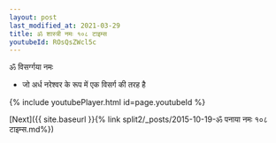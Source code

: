 ```yaml
---
layout: post
last_modified_at: 2021-03-29
title: ॐ शास्त्री नमः १०८ टाइम्स
youtubeId: ROsQsZWcl5c
---
```

 
 
 ॐ विसर्ग्गया नमः  
 
 -  जो अर्ध नरेश्वर के रूप में एक विसर्ग की तरह है 
 
  
 
  
 
 
 
 
 
 


{% include youtubePlayer.html id=page.youtubeId %}
 
[Next]({{ site.baseurl }}{% link  split2/_posts/2015-10-19-ॐ पनाया नमः १०८ टाइम्स.md%})
 
